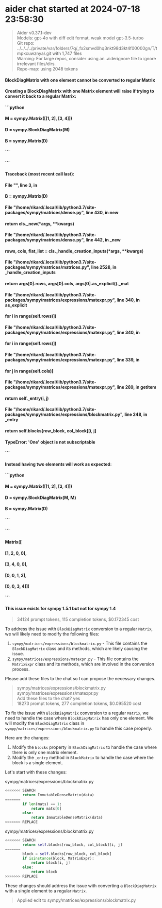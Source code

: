 
# aider chat started at 2024-07-18 23:58:30

> Aider v0.37.1-dev  
> Models: gpt-4o with diff edit format, weak model gpt-3.5-turbo  
> Git repo: ../../../../private/var/folders/7q/_fx2smvd0hq3nkt98d3kt4f00000gn/T/tmpkcuwznya/.git with 1,747 files  
> Warning: For large repos, consider using an .aiderignore file to ignore irrelevant files/dirs.  
> Repo-map: using 2048 tokens  

#### BlockDiagMatrix with one element cannot be converted to regular Matrix  
#### Creating a BlockDiagMatrix with one Matrix element will raise if trying to convert it back to a regular Matrix:  
####   
#### ```python  
#### M = sympy.Matrix([[1, 2], [3, 4]])  
#### D = sympy.BlockDiagMatrix(M)  
#### B = sympy.Matrix(D)  
#### ```  
####   
#### ```  
#### Traceback (most recent call last):  
####   
####   File "<ipython-input-37-5b65c1f8f23e>", line 3, in <module>  
####     B = sympy.Matrix(D)  
####   
####   File "/home/rikard/.local/lib/python3.7/site-packages/sympy/matrices/dense.py", line 430, in __new__  
####     return cls._new(*args, **kwargs)  
####   
####   File "/home/rikard/.local/lib/python3.7/site-packages/sympy/matrices/dense.py", line 442, in _new  
####     rows, cols, flat_list = cls._handle_creation_inputs(*args, **kwargs)  
####   
####   File "/home/rikard/.local/lib/python3.7/site-packages/sympy/matrices/matrices.py", line 2528, in _handle_creation_inputs  
####     return args[0].rows, args[0].cols, args[0].as_explicit()._mat  
####   
####   File "/home/rikard/.local/lib/python3.7/site-packages/sympy/matrices/expressions/matexpr.py", line 340, in as_explicit  
####     for i in range(self.rows)])  
####   
####   File "/home/rikard/.local/lib/python3.7/site-packages/sympy/matrices/expressions/matexpr.py", line 340, in <listcomp>  
####     for i in range(self.rows)])  
####   
####   File "/home/rikard/.local/lib/python3.7/site-packages/sympy/matrices/expressions/matexpr.py", line 339, in <listcomp>  
####     for j in range(self.cols)]  
####   
####   File "/home/rikard/.local/lib/python3.7/site-packages/sympy/matrices/expressions/matexpr.py", line 289, in __getitem__  
####     return self._entry(i, j)  
####   
####   File "/home/rikard/.local/lib/python3.7/site-packages/sympy/matrices/expressions/blockmatrix.py", line 248, in _entry  
####     return self.blocks[row_block, col_block][i, j]  
####   
#### TypeError: 'One' object is not subscriptable  
#### ```  
####   
#### Instead having two elements will work as expected:  
####   
#### ```python  
#### M = sympy.Matrix([[1, 2], [3, 4]])  
#### D = sympy.BlockDiagMatrix(M, M)  
#### B = sympy.Matrix(D)  
#### ```  
####   
#### ```  
#### Matrix([  
#### [1, 2, 0, 0],  
#### [3, 4, 0, 0],  
#### [0, 0, 1, 2],  
#### [0, 0, 3, 4]])  
#### ```  
#### This issue exists for sympy 1.5.1 but not for sympy 1.4  
> 34124 prompt tokens, 115 completion tokens, $0.172345 cost  

To address the issue with `BlockDiagMatrix` conversion to a regular `Matrix`, we will likely need to modify the following files:

1. `sympy/matrices/expressions/blockmatrix.py` - This file contains the `BlockDiagMatrix` class and its methods, which are likely causing the issue.
2. `sympy/matrices/expressions/matexpr.py` - This file contains the `MatrixExpr` class and its methods, which are involved in the conversion process.

Please add these files to the chat so I can propose the necessary changes.

> sympy/matrices/expressions/blockmatrix.py  
> sympy/matrices/expressions/matexpr.py  
> Add these files to the chat? yes  
> 18273 prompt tokens, 277 completion tokens, $0.095520 cost  

To fix the issue with `BlockDiagMatrix` conversion to a regular `Matrix`, we need to handle the case where `BlockDiagMatrix` has only one element. We will modify the `BlockDiagMatrix` class in `sympy/matrices/expressions/blockmatrix.py` to handle this case properly.

Here are the changes:

1. Modify the `blocks` property in `BlockDiagMatrix` to handle the case where there is only one matrix element.
2. Modify the `_entry` method in `BlockMatrix` to handle the case where the block is a single element.

Let's start with these changes:

sympy/matrices/expressions/blockmatrix.py
```python
<<<<<<< SEARCH
        return ImmutableDenseMatrix(data)
=======
        if len(mats) == 1:
            return mats[0]
        else:
            return ImmutableDenseMatrix(data)
>>>>>>> REPLACE
```

sympy/matrices/expressions/blockmatrix.py
```python
<<<<<<< SEARCH
        return self.blocks[row_block, col_block][i, j]
=======
        block = self.blocks[row_block, col_block]
        if isinstance(block, MatrixExpr):
            return block[i, j]
        else:
            return block
>>>>>>> REPLACE
```

These changes should address the issue with converting a `BlockDiagMatrix` with a single element to a regular `Matrix`.

> Applied edit to sympy/matrices/expressions/blockmatrix.py  

